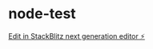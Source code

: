 # node-test

[Edit in StackBlitz next generation editor ⚡️](https://stackblitz.com/~/github.com/cajjucajuina/node-test)
